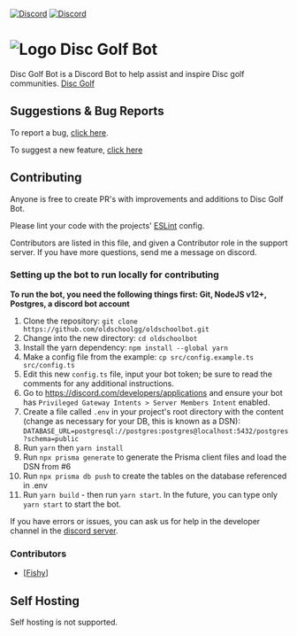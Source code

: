 [![Discord](https://i.imgur.com/AWqUL0x.png)](http://discord.gg/ob) [![Discord](https://i.imgur.com/OcOyprP.png)](https://invite.oldschool.gg/)

# ![Logo](https://i.imgur.com/VLvOEwo.png) Disc Golf Bot

Disc Golf Bot is a Discord Bot to help assist and inspire Disc golf communities. [Disc Golf](https://en.wikipedia.org/wiki/Disc_golf)

## Suggestions & Bug Reports

To report a bug, [click here](https://github.com/Lajnux/DiscGolf/issues/new?labels=feature+request&template=bug.md).

To suggest a new feature, [click here](https://github.com/Lajnux/DiscGolf/issues/new?labels=feature+request&template=feature.md)

## Contributing

Anyone is free to create PR's with improvements and additions to Disc Golf Bot.

Please lint your code with the projects' [ESLint](https://eslint.org/) config.

Contributors are listed in this file, and given a Contributor role in the support server. If you have more questions, send me a message on discord.

### Setting up the bot to run locally for contributing

**To run the bot, you need the following things first: Git, NodeJS v12+, Postgres, a discord bot account**

1. Clone the repository: `git clone https://github.com/oldschoolgg/oldschoolbot.git`
2. Change into the new directory: `cd oldschoolbot`
3. Install the yarn dependency: `npm install --global yarn`
4. Make a config file from the example: `cp src/config.example.ts src/config.ts`
5. Edit this new `config.ts` file, input your bot token; be sure to read the comments for any additional instructions.
6. Go to https://discord.com/developers/applications and ensure your bot has `Privileged Gateway Intents > Server Members Intent` enabled.
7. Create a file called `.env` in your project's root directory with the content
   (change as necessary for your DB, this is known as a DSN): `DATABASE_URL=postgresql://postgres:postgres@localhost:5432/postgres?schema=public`
8. Run `yarn` then `yarn install`
8. Run `npx prisma generate` to generate the Prisma client files and load the DSN from #6
9. Run `npx prisma db push` to create the tables on the database referenced in .env
10. Run `yarn build` - then run `yarn start`. In the future, you can type only `yarn start` to start the bot.

If you have errors or issues, you can ask us for help in the developer channel in the [discord server](https://discord.gg/ob).

### Contributors
-   [[Fishy](https://github.com/Lajnux)]

## Self Hosting

Self hosting is not supported.
